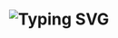   <h1 align="center">
          <img src="https://readme-typing-svg.herokuapp.com/?font=Righteous&size=35&center=true&vCenter=true&width=500&height=70&duration=4000&lines=Hi+There!+👋;+I'm+Alan+Zacharia!;" alt="Typing SVG"  />
        </h1>
        <h3 align="center>A passionate software developer from kerala !.</h3>


        <br/>

        <div align="center">
        
        </div>




